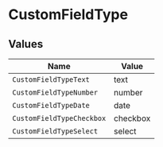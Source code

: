 # CustomFieldType


## Values

| Name                      | Value                     |
| ------------------------- | ------------------------- |
| `CustomFieldTypeText`     | text                      |
| `CustomFieldTypeNumber`   | number                    |
| `CustomFieldTypeDate`     | date                      |
| `CustomFieldTypeCheckbox` | checkbox                  |
| `CustomFieldTypeSelect`   | select                    |